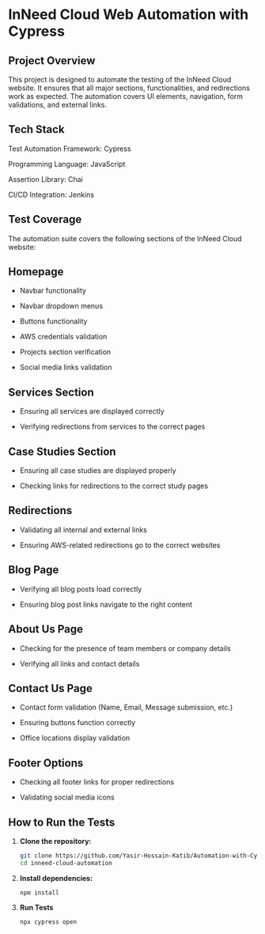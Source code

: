# InNeed Cloud Web Automation with Cypress

## Project Overview

This project is designed to automate the testing of the InNeed Cloud website. It ensures that all major sections, functionalities, and redirections work as expected. The automation covers UI elements, navigation, form validations, and external links.

## Tech Stack

Test Automation Framework: Cypress 

Programming Language: JavaScript 

Assertion Library: Chai 

CI/CD Integration:  Jenkins 

## Test Coverage

The automation suite covers the following sections of the InNeed Cloud website:

## Homepage

- Navbar functionality

- Navbar dropdown menus

- Buttons functionality

- AWS credentials validation

- Projects section verification

- Social media links validation

## Services Section

- Ensuring all services are displayed correctly

- Verifying redirections from services to the correct pages

## Case Studies Section

- Ensuring all case studies are displayed properly

- Checking links for redirections to the correct study pages

## Redirections

- Validating all internal and external links

- Ensuring AWS-related redirections go to the correct websites

## Blog Page

- Verifying all blog posts load correctly

- Ensuring blog post links navigate to the right content

## About Us Page

- Checking for the presence of team members or company details

- Verifying all links and contact details

## Contact Us Page

- Contact form validation (Name, Email, Message submission, etc.)

- Ensuring buttons function correctly

- Office locations display validation

## Footer Options

- Checking all footer links for proper redirections

- Validating social media icons


##  How to Run the Tests

1. **Clone the repository:**
   ```sh
   git clone https://github.com/Yasir-Hossain-Katib/Automation-with-Cypress.git
   cd inneed-cloud-automation
   ```
 
2. **Install dependencies:**
   ```
   npm install
   ```
3. **Run Tests**
   ```
   npx cypress open
   ```
